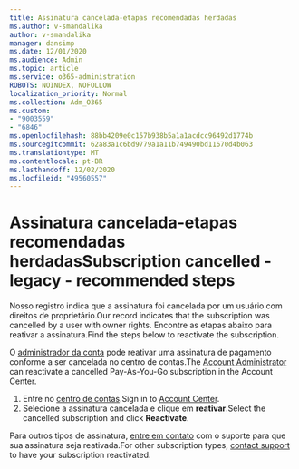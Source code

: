 ```yaml
---
title: Assinatura cancelada-etapas recomendadas herdadas
ms.author: v-smandalika
author: v-smandalika
manager: dansimp
ms.date: 12/01/2020
ms.audience: Admin
ms.topic: article
ms.service: o365-administration
ROBOTS: NOINDEX, NOFOLLOW
localization_priority: Normal
ms.collection: Adm_O365
ms.custom:
- "9003559"
- "6846"
ms.openlocfilehash: 88bb4209e0c157b938b5a1a1acdcc96492d1774b
ms.sourcegitcommit: 62a83a1c6bd9779a1a11b749490bd11670d4b063
ms.translationtype: MT
ms.contentlocale: pt-BR
ms.lasthandoff: 12/02/2020
ms.locfileid: "49560557"
---
```

# <a name="subscription-cancelled---legacy---recommended-steps"></a><span data-ttu-id="66127-102">Assinatura cancelada-etapas recomendadas herdadas</span><span class="sxs-lookup"><span data-stu-id="66127-102">Subscription cancelled - legacy - recommended steps</span></span>

<span data-ttu-id="66127-103">Nosso registro indica que a assinatura foi cancelada por um usuário com direitos de proprietário.</span><span class="sxs-lookup"><span data-stu-id="66127-103">Our record indicates that the subscription was cancelled by a user with owner rights.</span></span> <span data-ttu-id="66127-104">Encontre as etapas abaixo para reativar a assinatura.</span><span class="sxs-lookup"><span data-stu-id="66127-104">Find the steps below to reactivate the subscription.</span></span>

<span data-ttu-id="66127-105">O [administrador da conta](https://docs.microsoft.com/azure/cost-management-billing/manage/billing-subscription-transfer?WT.mc_id=Portal-Microsoft_Azure_Support#whoisaa) pode reativar uma assinatura de pagamento conforme a ser cancelada no centro de contas.</span><span class="sxs-lookup"><span data-stu-id="66127-105">The [Account Administrator](https://docs.microsoft.com/azure/cost-management-billing/manage/billing-subscription-transfer?WT.mc_id=Portal-Microsoft_Azure_Support#whoisaa) can reactivate a cancelled Pay-As-You-Go subscription in the Account Center.</span></span>

1. <span data-ttu-id="66127-106">Entre no [centro de contas](https://account.azure.com/Subscriptions).</span><span class="sxs-lookup"><span data-stu-id="66127-106">Sign in to [Account Center](https://account.azure.com/Subscriptions).</span></span>
2. <span data-ttu-id="66127-107">Selecione a assinatura cancelada e clique em **reativar**.</span><span class="sxs-lookup"><span data-stu-id="66127-107">Select the cancelled subscription and click **Reactivate**.</span></span>

<span data-ttu-id="66127-108">Para outros tipos de assinatura, [entre em contato](https://ms.portal.azure.com/#blade/Microsoft_Azure_Support/HelpAndSupportBlade/overview) com o suporte para que sua assinatura seja reativada.</span><span class="sxs-lookup"><span data-stu-id="66127-108">For other subscription types, [contact support](https://ms.portal.azure.com/#blade/Microsoft_Azure_Support/HelpAndSupportBlade/overview) to have your subscription reactivated.</span></span>
